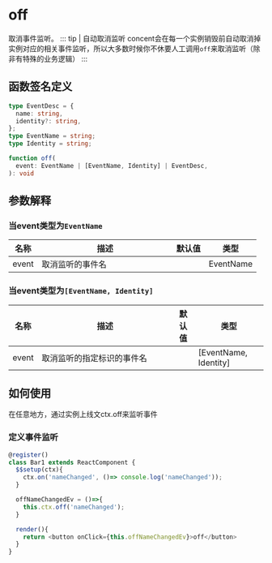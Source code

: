 # off
取消事件监听。
::: tip | 自动取消监听
concent会在每一个实例销毁前自动取消掉实例对应的相关事件监听，所以大多数时候你不休要人工调用`off`来取消监听（除非有特殊的业务逻辑）
:::

## 函数签名定义
```ts
type EventDesc = {
  name: string,
  identity?: string,
};
type EventName = string;
type Identity = string;

function off(
  event: EventName | [EventName, Identity] | EventDesc,
): void
```

## 参数解释
### 当event类型为`EventName`
名称 | <div style="width:250px;">描述</div> |  默认值  | 类型 
-|-|-|-  
event | 取消监听的事件名 | | EventName

### 当event类型为`[EventName, Identity]`
名称 | <div style="width:250px;">描述</div> |  默认值  | 类型 
-|-|-|-  
event | 取消监听的指定标识的事件名  | | [EventName, Identity]

## 如何使用
在任意地方，通过实例上线文ctx.off来监听事件
### 定义事件监听
```js
@register()
class Bar1 extends ReactComponent {
  $$setup(ctx){
    ctx.on('nameChanged', ()=> console.log('nameChanged'));
  }

  offNameChangedEv = ()=>{
    this.ctx.off('nameChanged');
  }

  render(){
    return <button onClick={this.offNameChangedEv}>off</button>
  }
}

```
